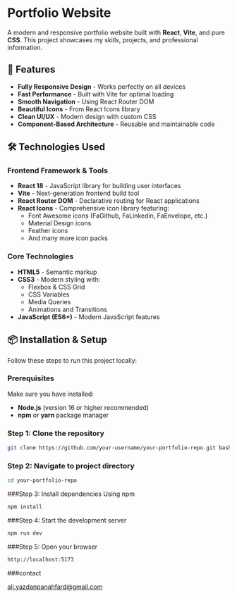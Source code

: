# Portfolio Website

A modern and responsive portfolio website built with **React**, **Vite**, and pure **CSS**. This project showcases my skills, projects, and professional information.

## 🚀 Features

- **Fully Responsive Design** - Works perfectly on all devices
- **Fast Performance** - Built with Vite for optimal loading
- **Smooth Navigation** - Using React Router DOM
- **Beautiful Icons** - From React Icons library
- **Clean UI/UX** - Modern design with custom CSS
- **Component-Based Architecture** - Reusable and maintainable code

## 🛠️ Technologies Used

### Frontend Framework & Tools
- **React 18** - JavaScript library for building user interfaces
- **Vite** - Next-generation frontend build tool
- **React Router DOM** - Declarative routing for React applications
- **React Icons** - Comprehensive icon library featuring:
  - Font Awesome icons (FaGithub, FaLinkedin, FaEnvelope, etc.)
  - Material Design icons
  - Feather icons
  - And many more icon packs

### Core Technologies
- **HTML5** - Semantic markup
- **CSS3** - Modern styling with:
  - Flexbox & CSS Grid
  - CSS Variables
  - Media Queries
  - Animations and Transitions
- **JavaScript (ES6+)** - Modern JavaScript features

## 📦 Installation & Setup

Follow these steps to run this project locally:

### Prerequisites
Make sure you have installed:
- **Node.js** (version 16 or higher recommended)
- **npm** or **yarn** package manager

### Step 1: Clone the repository
```bash
git clone https://github.com/your-username/your-portfolio-repo.git bash
```
### Step 2: Navigate to project directory
```bash
cd your-portfolio-repo
```
###Step 3: Install dependencies
Using npm 
```bash
npm install
```
###Step 4: Start the development server
```bash
npm run dev
```
###Step 5: Open your browser
```bash
http://localhost:5173
```
###contact

ali.yazdanpanahfard@gmail.com


